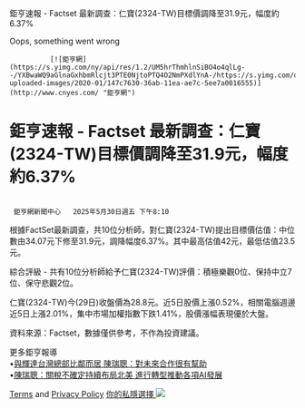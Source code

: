 




































































































鉅亨速報 - Factset 最新調查：仁寶(2324-TW)目標價調降至31.9元，幅度約6.37% 

  

Oops, something went wrong

              [![鉅亨網](https://s.yimg.com/ny/api/res/1.2/UM5hrThmhlnSiBO4o4qlLg--/YXBwaWQ9aGlnaGxhbmRlcjt3PTE0NjtoPTQ4O2NmPXdlYnA-/https://s.yimg.com/os/creatr-uploaded-images/2020-01/147c7630-36ab-11ea-ae7c-5ee7a0016555)](http://www.cnyes.com/ "鉅亨網")   
# 鉅亨速報 - Factset 最新調查：仁寶(2324-TW)目標價調降至31.9元，幅度約6.37%

   ![](data:image/gif;base64,R0lGODlhAQABAIAAAAAAAP///ywAAAAAAQABAAACAUwAOw==) 

 

     鉅亨網新聞中心   2025年5月30日週五 下午8:10             

根據FactSet最新調查，共10位分析師，對仁寶(2324-TW)提出目標價估值：中位數由34.07元下修至31.9元，調降幅度6.37%。其中最高估值42元，最低估值23.5元。

綜合評級 - 共有10位分析師給予仁寶(2324-TW)評價：積極樂觀0位、保持中立7位、保守悲觀2位。

仁寶(2324-TW)今(29日)收盤價為28.8元。近5日股價上漲0.52%，相關電腦週邊近5日上漲2.01%，集中市場加權指數下跌1.41%，股價漲幅表現優於大盤。

資料來源：Factset，數據僅供參考，不作為投資建議。

更多鉅亨報導  
•[與輝達台灣總部比鄰而居 陳瑞聰：對未來合作很有幫助](https://news.cnyes.com/news/id/5999230?utm_source=yahoo&utm_medium=RSS&utm_campaign=relate)  
•[陳瑞聰：關稅不確定持續布局北美 進行轉型推動各項AI發展](https://news.cnyes.com/news/id/5998990?utm_source=yahoo&utm_medium=RSS&utm_campaign=relate)

  [Terms](https://guce.yahoo.com/terms?locale=zh-Hant-HK)  and [Privacy Policy](https://guce.yahoo.com/privacy-policy?locale=zh-Hant-HK)  [你的私隱選擇 ![](https://s.yimg.com/dv/static/siteApp/img/privacy-choice-control.png)](https://guce.yahoo.com/state-controls?locale=zh-Hant-HK&state=VA)                  



